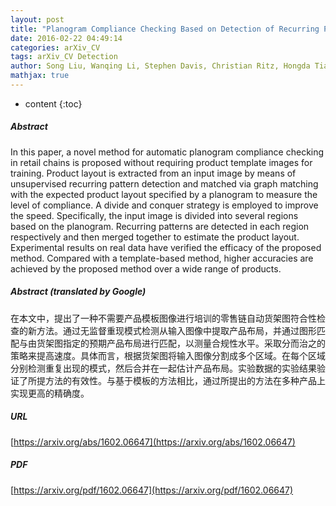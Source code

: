 ```yaml
---
layout: post
title: "Planogram Compliance Checking Based on Detection of Recurring Patterns"
date: 2016-02-22 04:49:14
categories: arXiv_CV
tags: arXiv_CV Detection
author: Song Liu, Wanqing Li, Stephen Davis, Christian Ritz, Hongda Tian
mathjax: true
---
```


* content
{:toc}

##### Abstract
In this paper, a novel method for automatic planogram compliance checking in retail chains is proposed without requiring product template images for training. Product layout is extracted from an input image by means of unsupervised recurring pattern detection and matched via graph matching with the expected product layout specified by a planogram to measure the level of compliance. A divide and conquer strategy is employed to improve the speed. Specifically, the input image is divided into several regions based on the planogram. Recurring patterns are detected in each region respectively and then merged together to estimate the product layout. Experimental results on real data have verified the efficacy of the proposed method. Compared with a template-based method, higher accuracies are achieved by the proposed method over a wide range of products.

##### Abstract (translated by Google)
在本文中，提出了一种不需要产品模板图像进行培训的零售链自动货架图符合性检查的新方法。通过无监督重现模式检测从输入图像中提取产品布局，并通过图形匹配与由货架图指定的预期产品布局进行匹配，以测量合规性水平。采取分而治之的策略来提高速度。具体而言，根据货架图将输入图像分割成多个区域。在每个区域分别检测重复出现的模式，然后合并在一起估计产品布局。实验数据的实验结果验证了所提方法的有效性。与基于模板的方法相比，通过所提出的方法在多种产品上实现更高的精确度。

##### URL
[https://arxiv.org/abs/1602.06647](https://arxiv.org/abs/1602.06647)

##### PDF
[https://arxiv.org/pdf/1602.06647](https://arxiv.org/pdf/1602.06647)

